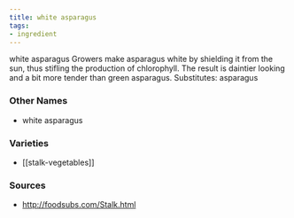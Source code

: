 ```yaml
---
title: white asparagus
tags:
- ingredient
---
```

white asparagus Growers make asparagus white by shielding it from the sun, thus stifling the production of chlorophyll. The result is daintier looking and a bit more tender than green asparagus. Substitutes: asparagus

### Other Names

* white asparagus

### Varieties

* [[stalk-vegetables]]

### Sources
* http://foodsubs.com/Stalk.html
